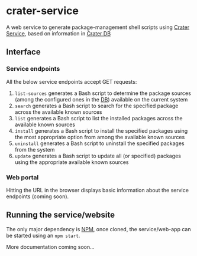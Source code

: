 # crater-service

A web service to generate package-management shell scripts using [Crater Service](https://github.com/crater-space/service), based on information in [Crater DB](https://github.com/crater/db)

## Interface

### Service endpoints

All the below service endpoints accept GET requests:

1. `list-sources` generates a Bash script to determine the package sources (among the configured ones in the [DB](https://github.com/crater-space/db)) available on the current system
2. `search` generates a Bash script to search for the specified package across the available known sources
3. `list` generates a Bash script to list the installed packages across the available known sources
4. `install` generates a Bash script to install the specified packages using the most appropriate option from among the available known sources
5. `uninstall` generates a Bash script to uninstall the specified packages from the system
6. `update` generates a Bash script to update all (or specified) packages using the appropriate available known sources

### Web portal

Hitting the URL in the browser displays basic information about the service endpoints (coming soon).

## Running the service/website

The only major dependency is [NPM](https://nodejs.org), once cloned, the service/web-app can be started using an `npm start`.

More documentation coming soon...
